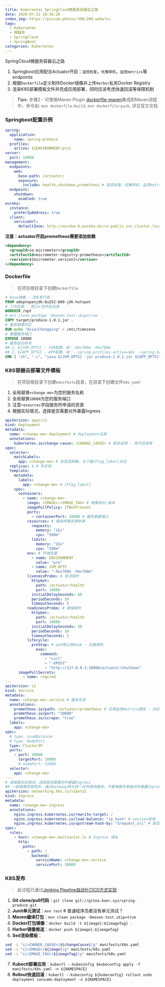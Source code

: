 ```yaml
---
title: Kubernetes SpringCloud微服务容器云之路
date: 2020-07-22 18:36:20
index_img: https://picsum.photos/300/200.webp?sc
tags:
  - Kubernetes
  - 微服务
  - SpringCloud
  - SpringBoot
categories: Kubernetes
---
```

SpringCloud微服务容器云之路
1. Springboot应用配合Actuator开启：`监控检查`，`优雅停机`，`监控metrics`等endpoints
2. 根据`Dockerfile`定义制作Docker镜像并上传`Harbor`私有Docker Registry
3. 渲染K8S部署模板文件并完成应用部署，同时应该考虑快速回滚等保障机制
> **Tips:** 步骤2 - 可使用Maven Plugin [dockerfile-maven](https://github.com/spotify/dockerfile-maven)集成到Maven流程中，命令如: `mvn dockerfile:build`, `mvn dockerfile:push`, 详见官方文档

<!-- more -->

### Springboot配置示例
```yaml
spring:
  application:
    name: spring-produce
  profiles:
    active: ${ENVIRONMENT:pro}
server:
  port: 10080
management:
  endpoints:
    web:
      base-path: /actuator/
      exposure:
        include: health,shutdown,prometheus # 监控检查，优雅停机，监控metrics
  endpoint:
    shutdown:
      enabled: true
eureka:
  instance:
    preferIpAddress: true
  client:
    serviceUrl:
      defaultZone: http://eureka-0.eureka.micro-public.svc.cluster.local:8761/eureka,http://eureka-1.eureka.micro-public.svc.cluster.local:8761/eureka,http://eureka-2.eureka.micro-public.svc.cluster.local:8761/eureka
```
**注意：actuator开启prometheus需要添加依赖**
```xml
<dependency>
  <groupId>io.micrometer</groupId>
  <artifactId>micrometer-registry-prometheus</artifactId>
  <version>${micrometer.version}</version>
</dependency>
```

### Dockerfile
> 在项目根目录下创建`Dockerfile`

```Dockerfile
# base镜像 - JDK发行版
FROM adoptopenjdk:8u252-b09-jdk-hotspot
# 工作目录 - 即jar包所在目录
WORKDIR /opt
# mvn clean package -Dmaven.test.skip=true
COPY target/produce-1.0.1.jar .
# 更改镜像时区
RUN echo "Asia/Chongqing" > /etc/timezone
# 暴露服务端口
EXPOSE 10080
# 服务启动命令
## 1、${JVM_OPTS} - JVM配置，如：-Xms768m -Xmx768m
## 2、${APP_OPTS} - APP配置，如：--spring.profiles.active=dev --spring.kafka.consumer.group-id=xxx.group
CMD [ "sh", "-c", "java ${JVM_OPTS} -jar produce-1.0.1.jar ${APP_OPTS}" ]
```

### K8S容器云部署文件模板
> 在项目根目录下创建`manifests`目录，在目录下创建文件`k8s.yaml`

1. 全局替换`<change-me>`为您的服务名称
2. 全局替换`10080`为您的服务端口
3. 注意`resources`字段服务所申请的资源
4. 根据实际情况，选择是否需要对外暴露Ingress

```yaml
apiVersion: apps/v1
kind: Deployment
metadata:
  name: <change-me>-deployment # deployment名称
  annotations:
    kubernetes.io/change-cause: <CHANGE_CAUSE> # 版本说明 - 用于回滚等
spec:
  selector:
    matchLabels:
      app: <change-me> # 标签选择器，与下面[Flag_label]对应
  replicas: 1 # 多实例
  template:
    metadata:
      labels:
        app: <change-me> # [Flag_label]
    spec:
      containers:
        - name: <change-me>
          image: <IMAGE>:<IMAGE_TAG> # 镜像地址:版本
          imagePullPolicy: IfNotPresent
          ports:
            - containerPort: 10080 # 服务暴露端口
          resources: # 服务所需资源申请
            requests:
              memory: "1Gi"
              cpu: "500m"
            limits:
              memory: "1Gi"
              cpu: "500m"
          env: # 环境变量
            - name: ENVIRONMENT
              value: "pro"
            - name: JVM_OPTS
              value: "-Xms768m -Xmx768m"
          livenessProbe: # 存活探针
            httpGet:
              path: /actuator/health
              port: 10080
            initialDelaySeconds: 60
            periodSeconds: 10
            timeoutSeconds: 5
          readinessProbe: # 就绪探针
            httpGet:
              path: /actuator/health
              port: 10080
            initialDelaySeconds: 30
            periodSeconds: 10
            timeoutSeconds: 5
          lifecycle:
            preStop: # pod停止前Hook - 优雅停机
              exec:
                command:
                  - "curl"
                  - "-XPOST"
                  - "http://127.0.0.1:10080/actuator/shutdown"
      imagePullSecrets:
        - name: regcred
---
apiVersion: v1
kind: Service
metadata:
  name: <change-me>-service # 服务名称
  annotations:
    prometheus.io/path: /actuator/prometheus # 应用监控metrics路径 - 对应配置文件开启prometheus
    prometheus.io/port: "10080"
    prometheus.io/scrape: "true"
  labels:
    app: <change-me>
spec:
  # type: LoadBalancer
  # type: NodePort
  type: ClusterIP
  ports:
    - port: 10080
      targetPort: 10080
      # nodePort: 31090
  selector:
    app: <change-me>
---
# 请根据实际情况，选择是否需要对外暴露Ingress
## 一般微服务架构中，通过Gateway网关统一对外提供服务，不要微服务单独对外暴露Ingress
apiVersion: networking.k8s.io/v1beta1
kind: Ingress
metadata:
  name: <change-me>-ingress
  annotations:
    nginx.ingress.kubernetes.io/rewrite-target: /
    nginx.ingress.kubernetes.io/load-balance: "ip_hash" # session保持
    nginx.ingress.kubernetes.io/upstream-hash-by: "$request_uri" # 配合ip_hash使用
spec:
  rules:
    - host: <change-me>.meitianiot.lo # Ingress 域名
      http:
        paths:
          - path: /
            backend:
              serviceName: <change-me>-service
              servicePort: 10080
```

### K8S发布
> 此过程已通过[Jenkins Pipeline自动化CICD方式实现](/2020/06/23/k8s-cicd-jenkins-pipeline/)

1. **Git clone/pull代码**：`git clone git://gitea.boer.xyz/spring-produce.git`
2. **Junit单元测试**：`mvn test` # 普通程序员都没有单元测试？
3. **Maven编译打包**：`mvn clean package -Dmaven.test.skip=true`
4. **Docker打包镜像**：`docker build -t ${image}:${imageTag} .`
5. **Harbor镜像推送**：`docker push ${image}:${imageTag}`
6. **Sed渲染模板**：
```bash
sed -i "s|<CHANGE_CAUSE>|${changeCause}|g" manifests/k8s.yaml
sed -i "s|<IMAGE>|${image}|g" manifests/k8s.yaml
sed -i "s|<IMAGE_TAG>|${imageTag}|g" manifests/k8s.yaml
```
7. **Kubectl部署应用**：`kubectl --kubeconfig $kubeconfig apply -f manifests/k8s.yaml -n ${NAMESPACE}`
8. **Rollout快速回滚**：`kubectl --kubeconfig ${kubeconfig} rollout undo deployment consume-deployment -n ${NAMESPACE}`